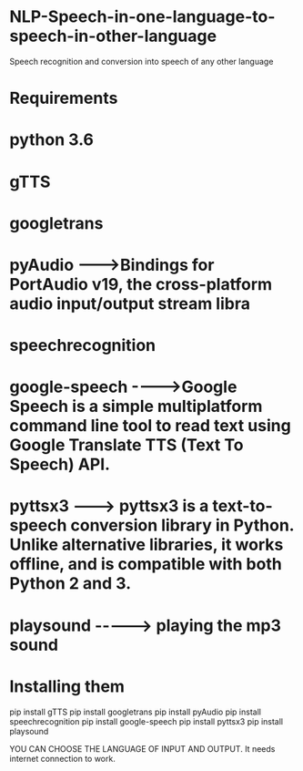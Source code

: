 # NLP-Speech-in-one-language-to-speech-in-other-language
Speech recognition and conversion into speech of any other language



 # Requirements
# python 3.6
# gTTS
# googletrans
# pyAudio  --->Bindings for PortAudio v19, the cross-platform audio input/output stream libra
# speechrecognition
# google-speech ---->Google Speech is a simple multiplatform command line tool to read text using Google Translate TTS (Text To Speech) API.
# pyttsx3  ---> pyttsx3 is a text-to-speech conversion library in Python. Unlike alternative libraries, it works offline, and is compatible with both Python 2 and 3.
# playsound  -----> playing the mp3 sound


# Installing them
pip install gTTS
pip install googletrans
pip install pyAudio
pip install speechrecognition
pip install google-speech
pip install pyttsx3
pip install playsound

YOU CAN CHOOSE THE LANGUAGE OF INPUT AND OUTPUT.
It needs internet connection to work.
